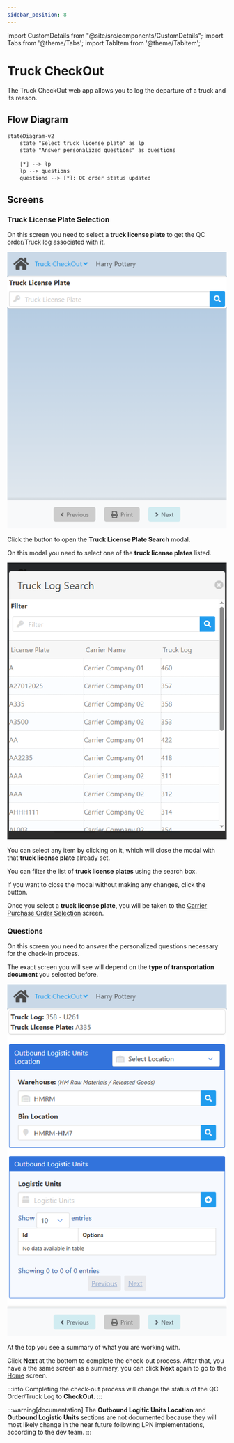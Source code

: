 ```yaml
---
sidebar_position: 8
---
```


import CustomDetails from "@site/src/components/CustomDetails";
import Tabs from '@theme/Tabs';
import TabItem from '@theme/TabItem';

# Truck CheckOut

The Truck CheckOut web app allows you to log the departure of a truck and its reason.

## Flow Diagram

```mermaid
stateDiagram-v2
    state "Select truck license plate" as lp
    state "Answer personalized questions" as questions

    [*] --> lp
    lp --> questions
    questions --> [*]: QC order status updated
```

## Screens

### Truck License Plate Selection

On this screen you need to select a **truck license plate** to get the QC order/Truck log associated with it.

![truck license plate selection screen](./img-truck-checkout/truck_lp_selection_screen.png)

Click the <IIcon icon='iconamoon:search-bold' width='17' height='17' /> button to open the **Truck License Plate Search** modal.

<CustomDetails summary='Truck License Plate Search'>

On this modal you need to select one of the **truck license plates** listed.

![truck license plate search modal](./img-truck-checkout/truck_lp_search_modal.png)

You can select any item by clicking on it, which will close the modal with that **truck license plate** already set.

You can filter the list of **truck license plates** using the search box.

If you want to close the modal without making any changes, click the <IIcon icon='zondicons:close-solid' width='17' height='17'/> button.

</CustomDetails>

Once you select a **truck license plate**, you will be taken to the [Carrier Purchase Order Selection](./shipping_delivery.md#carrier-purchase-order-selection) screen.

### Questions

On this screen you need to answer the personalized questions necessary for the check-in process.

The exact screen you will see will depend on the **type of transportation document** you selected before.

![questions screen](./img-truck-checkout/questions_screen.png)

At the top you see a summary  of what you are working with.

Click **Next** at the bottom to complete the check-out process. After that, you have a the same screen as a summary, you can click **Next** again to go to the [Home](./truck_checkin.md#carrier-selection) screen.

:::info
Completing the check-out process will change the status of the QC Order/Truck Log to **CheckOut**.
:::

:::warning[documentation]
The **Outbound Logitic Units Location** and **Outbound Logistic Units** sections are not documented because they will most likely change in the near future following LPN implementations, according to the dev team.
:::

